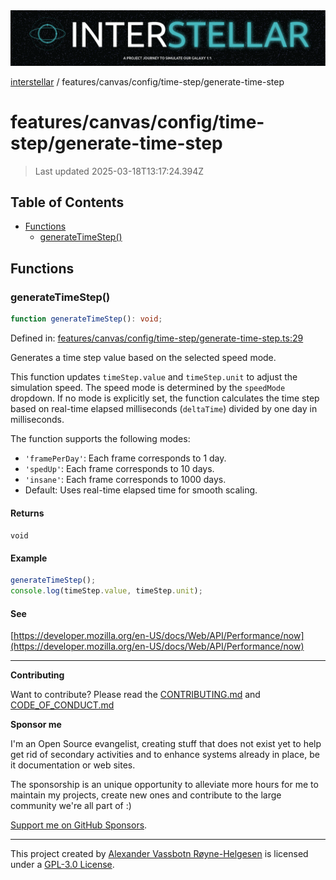 <div>
  <img alt="SPECCER logo" src="https://raw.githubusercontent.com/phun-ky/interstellar/main/public/interstellar-header.png" style="max-height:120px;" />
</div>

[interstellar](../../../../README.md) /
features/canvas/config/time-step/generate-time-step

# features/canvas/config/time-step/generate-time-step

> Last updated 2025-03-18T13:17:24.394Z

## Table of Contents

- [Functions](#functions)
  - [generateTimeStep()](#generatetimestep)

## Functions

### generateTimeStep()

```ts
function generateTimeStep(): void;
```

Defined in:
[features/canvas/config/time-step/generate-time-step.ts:29](https://github.com/phun-ky/interstellar/blob/main/src/features/canvas/config/time-step/generate-time-step.ts#L29)

Generates a time step value based on the selected speed mode.

This function updates `timeStep.value` and `timeStep.unit` to adjust the
simulation speed. The speed mode is determined by the `speedMode` dropdown. If
no mode is explicitly set, the function calculates the time step based on
real-time elapsed milliseconds (`deltaTime`) divided by one day in milliseconds.

The function supports the following modes:

- `'framePerDay'`: Each frame corresponds to 1 day.
- `'spedUp'`: Each frame corresponds to 10 days.
- `'insane'`: Each frame corresponds to 1000 days.
- Default: Uses real-time elapsed time for smooth scaling.

#### Returns

`void`

#### Example

```ts
generateTimeStep();
console.log(timeStep.value, timeStep.unit);
```

#### See

[https://developer.mozilla.org/en-US/docs/Web/API/Performance/now](https://developer.mozilla.org/en-US/docs/Web/API/Performance/now)

---

**Contributing**

Want to contribute? Please read the
[CONTRIBUTING.md](https://github.com/phun-ky/interstellar/blob/main/CONTRIBUTING.md)
and
[CODE_OF_CONDUCT.md](https://github.com/phun-ky/interstellar/blob/main/CODE_OF_CONDUCT.md)

**Sponsor me**

I'm an Open Source evangelist, creating stuff that does not exist yet to help
get rid of secondary activities and to enhance systems already in place, be it
documentation or web sites.

The sponsorship is an unique opportunity to alleviate more hours for me to
maintain my projects, create new ones and contribute to the large community
we're all part of :)

[Support me on GitHub Sponsors](https://github.com/sponsors/phun-ky).

---

This project created by [Alexander Vassbotn Røyne-Helgesen](http://phun-ky.net)
is licensed under a
[GPL-3.0 License](https://choosealicense.com/licenses/gpl-3.0/).
